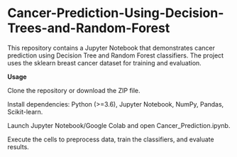 # Cancer-Prediction-Using-Decision-Trees-and-Random-Forest
This repository contains a Jupyter Notebook that demonstrates cancer prediction using Decision Tree and Random Forest classifiers. The project uses the sklearn breast cancer dataset for training and evaluation.

**Usage**

Clone the repository or download the ZIP file.

Install dependencies: Python (>=3.6), Jupyter Notebook, NumPy, Pandas, Scikit-learn.

Launch Jupyter Notebook/Google Colab and open Cancer_Prediction.ipynb.

Execute the cells to preprocess data, train the classifiers, and evaluate results.
